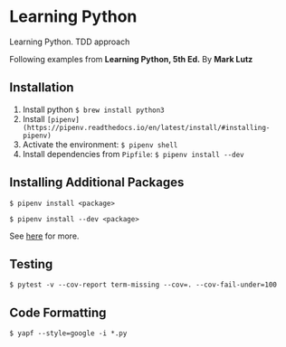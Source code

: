 # Learning Python
Learning Python. TDD approach

Following examples from **Learning Python, 5th Ed.** By **Mark Lutz** 

## Installation
1. Install python `$ brew install python3`
1. Install `[pipenv](https://pipenv.readthedocs.io/en/latest/install/#installing-pipenv)`
1. Activate the environment: `$ pipenv shell`
1. Install dependencies from `Pipfile`: `$ pipenv install --dev`

## Installing Additional Packages
```
$ pipenv install <package>
```
```
$ pipenv install --dev <package>
```
See [here](https://pipenv.readthedocs.io/en/latest/install/#installing-packages-for-your-project) for more.

## Testing
```
$ pytest -v --cov-report term-missing --cov=. --cov-fail-under=100
```

## Code Formatting
```
$ yapf --style=google -i *.py
```